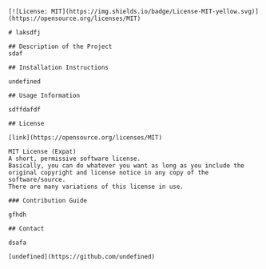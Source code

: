 
    [![License: MIT](https://img.shields.io/badge/License-MIT-yellow.svg)](https://opensource.org/licenses/MIT)

    # laksdfj

    ## Description of the Project
    sdaf

    ## Installation Instructions

    undefined

    ## Usage Information

    sdffdafdf

    ## License

    [link](https://opensource.org/licenses/MIT)

    MIT License (Expat)
    A short, permissive software license. 
    Basically, you can do whatever you want as long as you include the original copyright and license notice in any copy of the software/source.  
    There are many variations of this license in use.

    ### Contribution Guide

    gfhdh

    ## Contact

    dsafa

    [undefined](https://github.com/undefined)

  